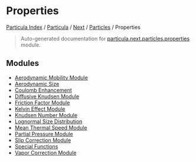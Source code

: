 # Properties

[Particula Index](../../../../README.md#particula-index) / [Particula](../../../index.md#particula) / [Next](../../index.md#next) / [Particles](../index.md#particles) / Properties

> Auto-generated documentation for [particula.next.particles.properties](https://github.com/Gorkowski/particula/blob/main/particula/next/particles/properties/__init__.py) module.

## Modules

- [Aerodynamic Mobility Module](./aerodynamic_mobility_module.md)
- [Aerodynamic Size](./aerodynamic_size.md)
- [Coulomb Enhancement](./coulomb_enhancement.md)
- [Diffusive Knudsen Module](./diffusive_knudsen_module.md)
- [Friction Factor Module](./friction_factor_module.md)
- [Kelvin Effect Module](./kelvin_effect_module.md)
- [Knudsen Number Module](./knudsen_number_module.md)
- [Lognormal Size Distribution](./lognormal_size_distribution.md)
- [Mean Thermal Speed Module](./mean_thermal_speed_module.md)
- [Partial Pressure Module](./partial_pressure_module.md)
- [Slip Correction Module](./slip_correction_module.md)
- [Special Functions](./special_functions.md)
- [Vapor Correction Module](./vapor_correction_module.md)
